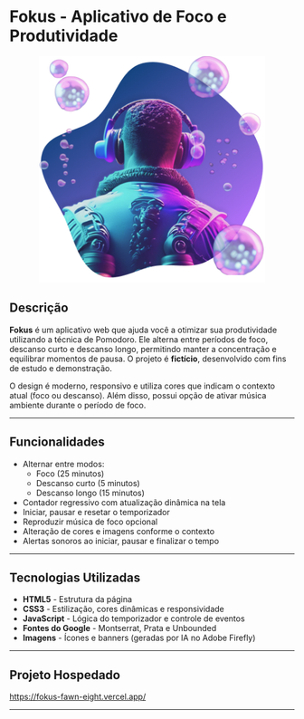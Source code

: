 # Fokus - Aplicativo de Foco e Produtividade

<p align="center">
  <img src="./imagens/foco.png" alt="Fokus Banner" width="400">
</p>

## Descrição

**Fokus** é um aplicativo web que ajuda você a otimizar sua produtividade utilizando a técnica de Pomodoro. Ele alterna entre períodos de foco, descanso curto e descanso longo, permitindo manter a concentração e equilibrar momentos de pausa. O projeto é **fictício**, desenvolvido com fins de estudo e demonstração.

O design é moderno, responsivo e utiliza cores que indicam o contexto atual (foco ou descanso). Além disso, possui opção de ativar música ambiente durante o período de foco.

---

## Funcionalidades

- Alternar entre modos:
  - Foco (25 minutos)
  - Descanso curto (5 minutos)
  - Descanso longo (15 minutos)
- Contador regressivo com atualização dinâmica na tela
- Iniciar, pausar e resetar o temporizador
- Reproduzir música de foco opcional
- Alteração de cores e imagens conforme o contexto
- Alertas sonoros ao iniciar, pausar e finalizar o tempo

---

## Tecnologias Utilizadas

- **HTML5** - Estrutura da página
- **CSS3** - Estilização, cores dinâmicas e responsividade
- **JavaScript** - Lógica do temporizador e controle de eventos
- **Fontes do Google** - Montserrat, Prata e Unbounded
- **Imagens** - Ícones e banners (geradas por IA no Adobe Firefly)

---

## Projeto Hospedado

https://fokus-fawn-eight.vercel.app/

---